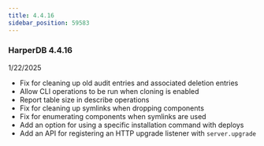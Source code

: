 ```yaml
---
title: 4.4.16
sidebar_position: 59583
---
```


### HarperDB 4.4.16
1/22/2025

* Fix for cleaning up old audit entries and associated deletion entries
* Allow CLI operations to be run when cloning is enabled
* Report table size in describe operations
* Fix for cleaning up symlinks when dropping components
* Fix for enumerating components when symlinks are used
* Add an option for using a specific installation command with deploys
* Add an API for registering an HTTP upgrade listener with `server.upgrade` 
